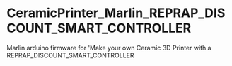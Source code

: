 # CeramicPrinter_Marlin_REPRAP_DISCOUNT_SMART_CONTROLLER
Marlin arduino firmware for 'Make your own Ceramic 3D Printer with a REPRAP_DISCOUNT_SMART_CONTROLLER
